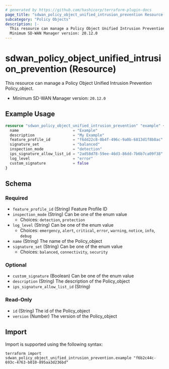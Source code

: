 ```yaml
---
# generated by https://github.com/hashicorp/terraform-plugin-docs
page_title: "sdwan_policy_object_unified_intrusion_prevention Resource - terraform-provider-sdwan"
subcategory: "Policy Objects"
description: |-
  This resource can manage a Policy Object Unified Intrusion Prevention Policy_object.
  Minimum SD-WAN Manager version: 20.12.0
---
```


# sdwan_policy_object_unified_intrusion_prevention (Resource)

This resource can manage a Policy Object Unified Intrusion Prevention Policy_object.
  - Minimum SD-WAN Manager version: `20.12.0`

## Example Usage

```terraform
resource "sdwan_policy_object_unified_intrusion_prevention" "example" {
  name                        = "Example"
  description                 = "My Example"
  feature_profile_id          = "f6dd22c8-0b4f-496c-9a0b-6813d1f8b8ac"
  signature_set               = "balanced"
  inspection_mode             = "detection"
  ips_signature_allow_list_id = "2ad58d78-59ee-46d3-86dd-7b6b7ca09f38"
  log_level                   = "error"
  custom_signature            = false
}
```

<!-- schema generated by tfplugindocs -->
## Schema

### Required

- `feature_profile_id` (String) Feature Profile ID
- `inspection_mode` (String) Can be one of the enum value
  - Choices: `detection`, `protection`
- `log_level` (String) Can be one of the enum value
  - Choices: `emergency`, `alert`, `critical`, `error`, `warning`, `notice`, `info`, `debug`
- `name` (String) The name of the Policy_object
- `signature_set` (String) Can be one of the enum value
  - Choices: `balanced`, `connectivity`, `security`

### Optional

- `custom_signature` (Boolean) Can be one of the enum value
- `description` (String) The description of the Policy_object
- `ips_signature_allow_list_id` (String)

### Read-Only

- `id` (String) The id of the Policy_object
- `version` (Number) The version of the Policy_object

## Import

Import is supported using the following syntax:

```shell
terraform import sdwan_policy_object_unified_intrusion_prevention.example "f6b2c44c-693c-4763-b010-895aa3d236bd"
```
